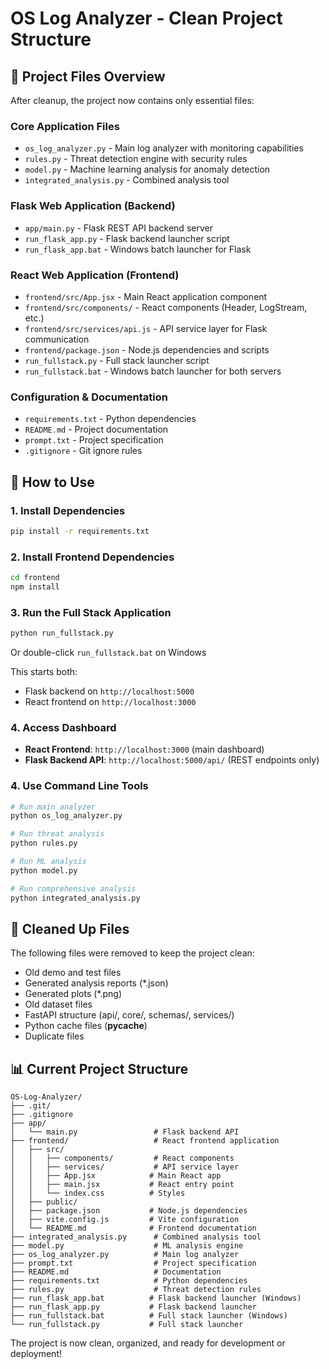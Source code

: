 # OS Log Analyzer - Clean Project Structure

## 📁 Project Files Overview

After cleanup, the project now contains only essential files:

### Core Application Files
- `os_log_analyzer.py` - Main log analyzer with monitoring capabilities
- `rules.py` - Threat detection engine with security rules
- `model.py` - Machine learning analysis for anomaly detection
- `integrated_analysis.py` - Combined analysis tool

### Flask Web Application (Backend)
- `app/main.py` - Flask REST API backend server
- `run_flask_app.py` - Flask backend launcher script
- `run_flask_app.bat` - Windows batch launcher for Flask

### React Web Application (Frontend)
- `frontend/src/App.jsx` - Main React application component
- `frontend/src/components/` - React components (Header, LogStream, etc.)
- `frontend/src/services/api.js` - API service layer for Flask communication
- `frontend/package.json` - Node.js dependencies and scripts
- `run_fullstack.py` - Full stack launcher script
- `run_fullstack.bat` - Windows batch launcher for both servers

### Configuration & Documentation
- `requirements.txt` - Python dependencies
- `README.md` - Project documentation
- `prompt.txt` - Project specification
- `.gitignore` - Git ignore rules

## 🚀 How to Use

### 1. Install Dependencies
```bash
pip install -r requirements.txt
```

### 2. Install Frontend Dependencies
```bash
cd frontend
npm install
```

### 3. Run the Full Stack Application
```bash
python run_fullstack.py
```
Or double-click `run_fullstack.bat` on Windows

This starts both:
- Flask backend on `http://localhost:5000`
- React frontend on `http://localhost:3000`

### 4. Access Dashboard
- **React Frontend**: `http://localhost:3000` (main dashboard)
- **Flask Backend API**: `http://localhost:5000/api/` (REST endpoints only)

### 4. Use Command Line Tools
```bash
# Run main analyzer
python os_log_analyzer.py

# Run threat analysis
python rules.py

# Run ML analysis
python model.py

# Run comprehensive analysis
python integrated_analysis.py
```

## 🧹 Cleaned Up Files

The following files were removed to keep the project clean:
- Old demo and test files
- Generated analysis reports (*.json)
- Generated plots (*.png)
- Old dataset files
- FastAPI structure (api/, core/, schemas/, services/)
- Python cache files (__pycache__)
- Duplicate files

## 📊 Current Project Structure
```
OS-Log-Analyzer/
├── .git/
├── .gitignore
├── app/
│   └── main.py                 # Flask backend API
├── frontend/                   # React frontend application
│   ├── src/
│   │   ├── components/         # React components
│   │   ├── services/           # API service layer
│   │   ├── App.jsx            # Main React app
│   │   ├── main.jsx           # React entry point
│   │   └── index.css          # Styles
│   ├── public/
│   ├── package.json           # Node.js dependencies
│   ├── vite.config.js         # Vite configuration
│   └── README.md              # Frontend documentation
├── integrated_analysis.py      # Combined analysis tool
├── model.py                    # ML analysis engine
├── os_log_analyzer.py          # Main log analyzer
├── prompt.txt                  # Project specification
├── README.md                   # Documentation
├── requirements.txt            # Python dependencies
├── rules.py                    # Threat detection rules
├── run_flask_app.bat          # Flask backend launcher (Windows)
├── run_flask_app.py           # Flask backend launcher
├── run_fullstack.bat          # Full stack launcher (Windows)
└── run_fullstack.py           # Full stack launcher
```

The project is now clean, organized, and ready for development or deployment!